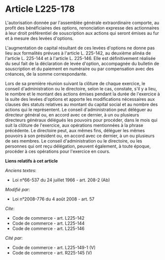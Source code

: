 # Article L225-178

L'autorisation donnée par l'assemblée générale extraordinaire comporte, au profit des bénéficiaires des options, renonciation
expresse des actionnaires à leur droit préférentiel de souscription aux actions qui seront émises au fur et à mesure des
levées d'options.

L'augmentation de capital résultant de ces levées d'options ne donne pas lieu aux formalités prévues à l'article L. 225-142,
au deuxième alinéa de l'article L. 225-144 et à l'article L. 225-146. Elle est définitivement réalisée du seul fait de la
déclaration de levée d'option, accompagnée du bulletin de souscription et du paiement en numéraire ou par compensation avec
des créances, de la somme correspondante. 

Lors de sa première réunion suivant la clôture de chaque exercice, le conseil d'administration ou le directoire, selon le
cas, constate, s'il y a lieu, le nombre et le montant des actions émises pendant la durée de l'exercice à la suite des levées
d'options et apporte les modifications nécessaires aux clauses des statuts relatives au montant du capital social et au
nombre des actions qui le représentent. Le conseil d'administration peut déléguer au directeur général ou, en accord avec ce
dernier, à un ou plusieurs directeurs généraux délégués les pouvoirs pour procéder, dans le mois qui suit la clôture de
l'exercice, aux opérations mentionnées à la phrase précédente. Le directoire peut, aux mêmes fins, déléguer les mêmes
pouvoirs à son président ou, en accord avec ce dernier, à un ou plusieurs de ses membres. Le conseil d'administration ou le
directoire, ou les personnes qui ont reçu délégation, peuvent également, à toute époque, procéder à ces opérations pour
l'exercice en cours.

**Liens relatifs à cet article**

_Anciens textes_:

  - Loi n°66-537 du 24 juillet 1966 - art. 208-2 (Ab)

_Modifié par_:

  - Loi n°2008-776 du 4 août 2008 - art. 57

_Cite_:

  - Code de commerce - art. L225-142
  - Code de commerce - art. L225-144
  - Code de commerce - art. L225-146

_Cité par_:

  - Code de commerce - art. L225-149-1 (V)
  - Code de commerce - art. R225-145 (V)
